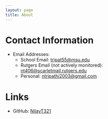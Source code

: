```yaml
---
layout: page
title: About
---
```


# Contact Information 

- Email Addresses:
    - School Email: [tripat55@msu.edu](mailto:tripat55@msu.edu)
    - Rutgers Email (not actively monitored): [nt406@scarletmail.rutgers.edu](mailto:nt406@scarletmail.rutgers.edu)
    - Personal: [ntripathi2003@gmail.com](mailto:ntripathi2003@gmail.com) 


# Links 

- GitHub: [NilayT321](https://github.com/NilayT321)
